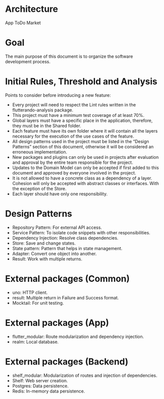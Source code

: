 # Architecture

App ToDo Market

# Goal

The main purpose of this document is to organize the software development process.

# Initial Rules, Threshold and Analysis

Points to consider before introducing a new feature:

- Every project will need to respect the Lint rules written in the flutterando-analysis package.
- This project must have a minimum test coverage of at least 70%.
- Global layers must have a specific place in the application, therefore, they must be in the Shared folder.
- Each feature must have its own folder where it will contain all the layers necessary for the execution of the use cases of the feature.
- All design patterns used in the project must be listed in the “Design Patterns” section of this document, otherwise it will be considered an erroneous implementation.
- New packages and plugins can only be used in projects after evaluation and approval by the entire team responsible for the project.
- Updates to the Domain Model can only be accepted if first added to this document and approved by everyone involved in the project.
- It is not allowed to have a concrete class as a dependency of a layer. Cohesion will only be accepted with abstract classes or interfaces. With the exception of the Store.
- Each layer should have only one responsibility.

# Design Patterns

- Repository Pattern: For external API access.
- Service Pattern: To isolate code snippets with other responsibilities.
- Dependency Injection: Resolve class dependencies.
- Store: Save and change states.
- State pattern: Pattern that helps in state management.
- Adapter: Convert one object into another.
- Result: Work with multiple returns.

# External packages (Common)

- uno: HTTP client.
- result: Multiple return in Failure and Success format.
- Mocktail: For unit testing.

# External packages (App)

- flutter_modular: Route modularization and dependency injection.
- realm: Local database.

# External packages (Backend)

- shelf_modular: Modularization of routes and injection of dependencies.
- Shelf: Web server creation.
- Postgres: Data persistence.
- Redis: In-memory data persistence.
